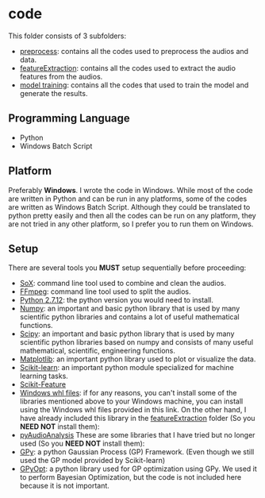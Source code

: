 # code
This folder consists of 3 subfolders:
* [preprocess](https://github.com/chanjunweimy/FYP_Submission/tree/master/code/preprocess): contains all the codes used to preprocess the audios and data.
* [featureExtraction](https://github.com/chanjunweimy/FYP_Submission/tree/master/code/featureExtraction): contains all the codes used to extract the audio features from the audios.
* [model training](https://github.com/chanjunweimy/FYP_Submission/tree/master/code/model%20training): contains all the codes that used to train the model and generate the results.

## Programming Language
* Python
* Windows Batch Script

## Platform
Preferably **Windows**. I wrote the code in Windows. While most of the code are written in Python and can be run in any platforms, some of the codes are written as Windows Batch Script. Although they could be translated to python pretty easily and then all the codes can be run on any platform, they are not tried in any other platform, so I prefer you to run them on Windows.

## Setup
There are several tools you **MUST** setup sequentially before proceeding:
* [SoX](https://sourceforge.net/projects/sox/): command line tool used to combine and clean the audios.
* [FFmpeg](https://ffmpeg.org/download.html): command line tool used to split the audios.
* [Python 2.7.12](https://www.python.org/downloads/release/python-2712/): the python version you would need to install.
* [Numpy](https://github.com/numpy/numpy): an important and basic python library that is used by many scientific python libraries and contains a lot of useful mathematical functions.
* [Scipy](https://github.com/scipy/scipy): an important and basic python library that is used by many scientific python libraries based on numpy and consists of many useful mathematical, scientific, engineering functions. 
* [Matplotlib](https://github.com/matplotlib/matplotlib): an important python library used to plot or visualize the data.
* [Scikit-learn](https://github.com/scikit-learn/scikit-learn): an important python module specialized for machine learning tasks.
* [Scikit-Feature](https://github.com/jundongl/scikit-feature)
* [Windows whl files](http://www.lfd.uci.edu/~gohlke/pythonlibs/): if for any reasons, you can't install some of the libraries mentioned above to your Windows machine, you can install using the Windows whl files provided in this link.
On the other hand, I have already included this library in the [featureExtraction](https://github.com/chanjunweimy/FYP_Submission/tree/master/code/featureExtraction) folder (So you **NEED NOT** install them):
* [pyAudioAnalysis](https://github.com/tyiannak/pyAudioAnalysis)
These are some libraries that I have tried but no longer used (So you **NEED NOT** install them):
* [GPy](https://github.com/SheffieldML/GPy): a python Gaussian Process (GP) Framework. (Even though we still used the GP model provided by Scikit-learn)
* [GPyOpt](https://github.com/SheffieldML/GPyOpt): a python library used for GP optimization using GPy. We used it to perform Bayesian Optimization, but the code is not included here because it is not important.
